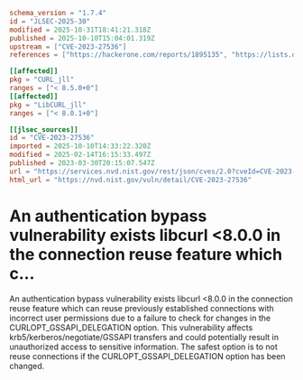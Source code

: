 ```toml
schema_version = "1.7.4"
id = "JLSEC-2025-30"
modified = 2025-10-31T18:41:21.318Z
published = 2025-10-10T15:04:01.319Z
upstream = ["CVE-2023-27536"]
references = ["https://hackerone.com/reports/1895135", "https://lists.debian.org/debian-lts-announce/2023/04/msg00025.html", "https://lists.fedoraproject.org/archives/list/package-announce%40lists.fedoraproject.org/message/36NBD5YLJXXEDZLDGNFCERWRYJQ6LAQW/", "https://security.gentoo.org/glsa/202310-12", "https://security.netapp.com/advisory/ntap-20230420-0010/", "https://hackerone.com/reports/1895135", "https://lists.debian.org/debian-lts-announce/2023/04/msg00025.html", "https://lists.fedoraproject.org/archives/list/package-announce%40lists.fedoraproject.org/message/36NBD5YLJXXEDZLDGNFCERWRYJQ6LAQW/", "https://security.gentoo.org/glsa/202310-12", "https://security.netapp.com/advisory/ntap-20230420-0010/"]

[[affected]]
pkg = "CURL_jll"
ranges = ["< 8.5.0+0"]
[[affected]]
pkg = "LibCURL_jll"
ranges = ["< 8.0.1+0"]

[[jlsec_sources]]
id = "CVE-2023-27536"
imported = 2025-10-10T14:33:22.320Z
modified = 2025-02-14T16:15:33.497Z
published = 2023-03-30T20:15:07.547Z
url = "https://services.nvd.nist.gov/rest/json/cves/2.0?cveId=CVE-2023-27536"
html_url = "https://nvd.nist.gov/vuln/detail/CVE-2023-27536"
```

# An authentication bypass vulnerability exists libcurl <8.0.0 in the connection reuse feature which c...

An authentication bypass vulnerability exists libcurl <8.0.0 in the connection reuse feature which can reuse previously established connections with incorrect user permissions due to a failure to check for changes in the CURLOPT_GSSAPI_DELEGATION option. This vulnerability affects krb5/kerberos/negotiate/GSSAPI transfers and could potentially result in unauthorized access to sensitive information. The safest option is to not reuse connections if the CURLOPT_GSSAPI_DELEGATION option has been changed.


